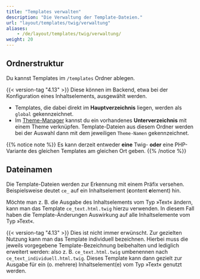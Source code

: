 ```yaml
---
title: "Templates verwalten"
description: "Die Verwaltung der Template-Dateien."
url: "layout/templates/twig/verwaltung"
aliases:
    - /de/layout/templates/twig/verwaltung/
weight: 20
---
```


## Ordnerstruktur

Du kannst Templates im  `/templates` Ordner ablegen. 

{{< version-tag "4.13" >}} Diese können im Backend, etwa bei der Konfiguration eines Inhaltselements, ausgewählt werden.

* Templates, die dabei direkt im **Hauptverzeichnis** liegen, werden als `global` gekennzeichnet.
* Im [Theme-Manager](../../theme-manager/themes-verwalten) kannst du ein vorhandenes **Unterverzeichnis** mit einem
  Theme verknüpfen. Template-Dateien aus diesem Ordner werden bei der Auswahl dann mit dem jeweiligen `Theme-Namen`
  gekennzeichnet.

{{% notice note %}}
Es kann derzeit entweder **eine** Twig- **oder** eine PHP-Variante des gleichen Templates am gleichen Ort geben.
{{% /notice %}}


## Dateinamen

Die Template-Dateien werden zur Erkennung mit einem Präfix versehen. Beispielsweise deutet `ce_` auf ein
Inhaltselement (**c**ontent **e**lement) hin. 

Möchte man z.&nbsp;B. die Ausgabe des Inhaltselements vom Typ »Text« ändern, kann man das Template `ce_text.html.twig` 
hierzu verwenden. In diesem Fall haben die Template-Änderungen Auswirkung auf alle Inhaltselemente vom Typ »Text«. 

{{< version-tag "4.13" >}} Dies ist nicht immer erwünscht. Zur gezielten Nutzung kann man das Template individuell bezeichnen. Hierbei muss die 
jeweils vorgegebene Template-Bezeichnung beibehalten und lediglich erweitert werden: also z.&nbsp;B. `ce_text.html.twig` 
umbenennen nach `ce_text_individuell.html.twig`. Dieses Template kann dann gezielt zur Ausgabe für ein (o. mehrere) Inhaltselement(e) 
vom Typ »Text« genutzt werden.